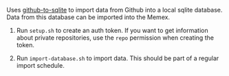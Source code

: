 Uses [github-to-sqlite](https://github.com/dogsheep/github-to-sqlite) to import data from Github
into a local sqlite database. Data from this database can be imported into the Memex.

1. Run `setup.sh` to create an auth token. If you want to get information about private
   repositories, use the `repo` permission when creating the token.

2. Run `import-database.sh` to import data. This should be part of a regular import schedule.

